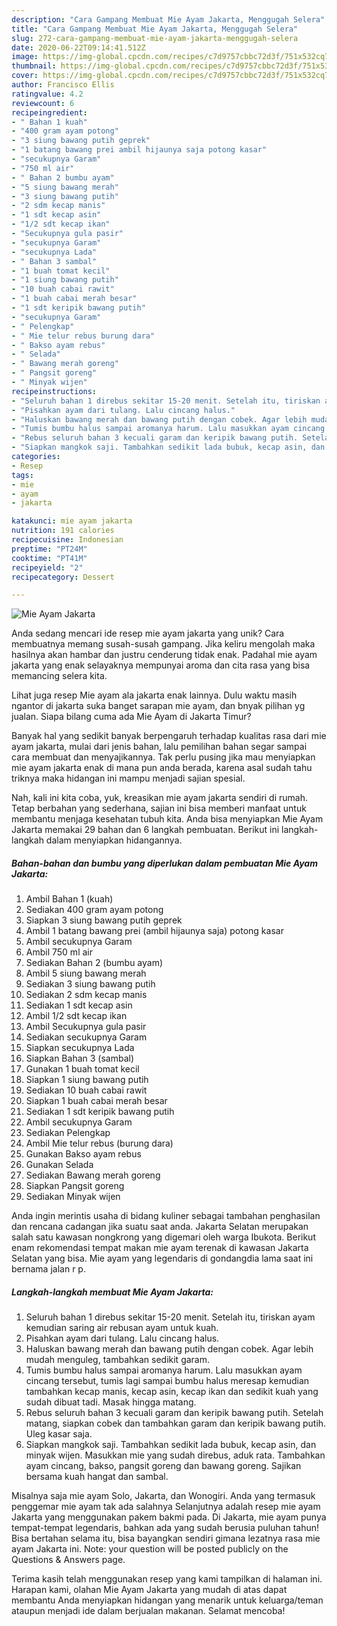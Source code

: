 ```yaml
---
description: "Cara Gampang Membuat Mie Ayam Jakarta, Menggugah Selera"
title: "Cara Gampang Membuat Mie Ayam Jakarta, Menggugah Selera"
slug: 272-cara-gampang-membuat-mie-ayam-jakarta-menggugah-selera
date: 2020-06-22T09:14:41.512Z
image: https://img-global.cpcdn.com/recipes/c7d9757cbbc72d3f/751x532cq70/mie-ayam-jakarta-foto-resep-utama.jpg
thumbnail: https://img-global.cpcdn.com/recipes/c7d9757cbbc72d3f/751x532cq70/mie-ayam-jakarta-foto-resep-utama.jpg
cover: https://img-global.cpcdn.com/recipes/c7d9757cbbc72d3f/751x532cq70/mie-ayam-jakarta-foto-resep-utama.jpg
author: Francisco Ellis
ratingvalue: 4.2
reviewcount: 6
recipeingredient:
- " Bahan 1 kuah"
- "400 gram ayam potong"
- "3 siung bawang putih geprek"
- "1 batang bawang prei ambil hijaunya saja potong kasar"
- "secukupnya Garam"
- "750 ml air"
- " Bahan 2 bumbu ayam"
- "5 siung bawang merah"
- "3 siung bawang putih"
- "2 sdm kecap manis"
- "1 sdt kecap asin"
- "1/2 sdt kecap ikan"
- "Secukupnya gula pasir"
- "secukupnya Garam"
- "secukupnya Lada"
- " Bahan 3 sambal"
- "1 buah tomat kecil"
- "1 siung bawang putih"
- "10 buah cabai rawit"
- "1 buah cabai merah besar"
- "1 sdt keripik bawang putih"
- "secukupnya Garam"
- " Pelengkap"
- " Mie telur rebus burung dara"
- " Bakso ayam rebus"
- " Selada"
- " Bawang merah goreng"
- " Pangsit goreng"
- " Minyak wijen"
recipeinstructions:
- "Seluruh bahan 1 direbus sekitar 15-20 menit. Setelah itu, tiriskan ayam kemudian saring air rebusan ayam untuk kuah."
- "Pisahkan ayam dari tulang. Lalu cincang halus."
- "Haluskan bawang merah dan bawang putih dengan cobek. Agar lebih mudah menguleg, tambahkan sedikit garam."
- "Tumis bumbu halus sampai aromanya harum. Lalu masukkan ayam cincang tersebut, tumis lagi sampai bumbu halus meresap kemudian tambahkan kecap manis, kecap asin, kecap ikan dan sedikit kuah yang sudah dibuat tadi. Masak hingga matang."
- "Rebus seluruh bahan 3 kecuali garam dan keripik bawang putih. Setelah matang, siapkan cobek dan tambahkan garam dan keripik bawang putih. Uleg kasar saja."
- "Siapkan mangkok saji. Tambahkan sedikit lada bubuk, kecap asin, dan minyak wijen. Masukkan mie yang sudah direbus, aduk rata. Tambahkan ayam cincang, bakso, pangsit goreng dan bawang goreng. Sajikan bersama kuah hangat dan sambal."
categories:
- Resep
tags:
- mie
- ayam
- jakarta

katakunci: mie ayam jakarta 
nutrition: 191 calories
recipecuisine: Indonesian
preptime: "PT24M"
cooktime: "PT41M"
recipeyield: "2"
recipecategory: Dessert

---
```



![Mie Ayam Jakarta](https://img-global.cpcdn.com/recipes/c7d9757cbbc72d3f/751x532cq70/mie-ayam-jakarta-foto-resep-utama.jpg)

Anda sedang mencari ide resep mie ayam jakarta yang unik? Cara membuatnya memang susah-susah gampang. Jika keliru mengolah maka hasilnya akan hambar dan justru cenderung tidak enak. Padahal mie ayam jakarta yang enak selayaknya mempunyai aroma dan cita rasa yang bisa memancing selera kita.

Lihat juga resep Mie ayam ala jakarta enak lainnya. Dulu waktu masih ngantor di jakarta suka banget sarapan mie ayam, dan bnyak pilihan yg jualan. Siapa bilang cuma ada Mie Ayam di Jakarta Timur?

Banyak hal yang sedikit banyak berpengaruh terhadap kualitas rasa dari mie ayam jakarta, mulai dari jenis bahan, lalu pemilihan bahan segar sampai cara membuat dan menyajikannya. Tak perlu pusing jika mau menyiapkan mie ayam jakarta enak di mana pun anda berada, karena asal sudah tahu triknya maka hidangan ini mampu menjadi sajian spesial.


Nah, kali ini kita coba, yuk, kreasikan mie ayam jakarta sendiri di rumah. Tetap berbahan yang sederhana, sajian ini bisa memberi manfaat untuk membantu menjaga kesehatan tubuh kita. Anda bisa menyiapkan Mie Ayam Jakarta memakai 29 bahan dan 6 langkah pembuatan. Berikut ini langkah-langkah dalam menyiapkan hidangannya.

<!--inarticleads1-->

##### Bahan-bahan dan bumbu yang diperlukan dalam pembuatan Mie Ayam Jakarta:

1. Ambil  Bahan 1 (kuah)
1. Sediakan 400 gram ayam potong
1. Siapkan 3 siung bawang putih geprek
1. Ambil 1 batang bawang prei (ambil hijaunya saja) potong kasar
1. Ambil secukupnya Garam
1. Ambil 750 ml air
1. Sediakan  Bahan 2 (bumbu ayam)
1. Ambil 5 siung bawang merah
1. Sediakan 3 siung bawang putih
1. Sediakan 2 sdm kecap manis
1. Sediakan 1 sdt kecap asin
1. Ambil 1/2 sdt kecap ikan
1. Ambil Secukupnya gula pasir
1. Sediakan secukupnya Garam
1. Siapkan secukupnya Lada
1. Siapkan  Bahan 3 (sambal)
1. Gunakan 1 buah tomat kecil
1. Siapkan 1 siung bawang putih
1. Sediakan 10 buah cabai rawit
1. Siapkan 1 buah cabai merah besar
1. Sediakan 1 sdt keripik bawang putih
1. Ambil secukupnya Garam
1. Sediakan  Pelengkap
1. Ambil  Mie telur rebus (burung dara)
1. Gunakan  Bakso ayam rebus
1. Gunakan  Selada
1. Sediakan  Bawang merah goreng
1. Siapkan  Pangsit goreng
1. Sediakan  Minyak wijen


Anda ingin merintis usaha di bidang kuliner sebagai tambahan penghasilan dan rencana cadangan jika suatu saat anda. Jakarta Selatan merupakan salah satu kawasan nongkrong yang digemari oleh warga Ibukota. Berikut enam rekomendasi tempat makan mie ayam terenak di kawasan Jakarta Selatan yang bisa. Mie ayam yang legendaris di gondangdia lama saat ini bernama jalan r p. 

<!--inarticleads2-->

##### Langkah-langkah membuat Mie Ayam Jakarta:

1. Seluruh bahan 1 direbus sekitar 15-20 menit. Setelah itu, tiriskan ayam kemudian saring air rebusan ayam untuk kuah.
1. Pisahkan ayam dari tulang. Lalu cincang halus.
1. Haluskan bawang merah dan bawang putih dengan cobek. Agar lebih mudah menguleg, tambahkan sedikit garam.
1. Tumis bumbu halus sampai aromanya harum. Lalu masukkan ayam cincang tersebut, tumis lagi sampai bumbu halus meresap kemudian tambahkan kecap manis, kecap asin, kecap ikan dan sedikit kuah yang sudah dibuat tadi. Masak hingga matang.
1. Rebus seluruh bahan 3 kecuali garam dan keripik bawang putih. Setelah matang, siapkan cobek dan tambahkan garam dan keripik bawang putih. Uleg kasar saja.
1. Siapkan mangkok saji. Tambahkan sedikit lada bubuk, kecap asin, dan minyak wijen. Masukkan mie yang sudah direbus, aduk rata. Tambahkan ayam cincang, bakso, pangsit goreng dan bawang goreng. Sajikan bersama kuah hangat dan sambal.


Misalnya saja mie ayam Solo, Jakarta, dan Wonogiri. Anda yang termasuk penggemar mie ayam tak ada salahnya Selanjutnya adalah resep mie ayam Jakarta yang menggunakan pakem bakmi pada. Di Jakarta, mie ayam punya tempat-tempat legendaris, bahkan ada yang sudah berusia puluhan tahun! Bisa bertahan selama itu, bisa bayangkan sendiri gimana lezatnya rasa mie ayam Jakarta ini. Note: your question will be posted publicly on the Questions &amp; Answers page. 

Terima kasih telah menggunakan resep yang kami tampilkan di halaman ini. Harapan kami, olahan Mie Ayam Jakarta yang mudah di atas dapat membantu Anda menyiapkan hidangan yang menarik untuk keluarga/teman ataupun menjadi ide dalam berjualan makanan. Selamat mencoba!
